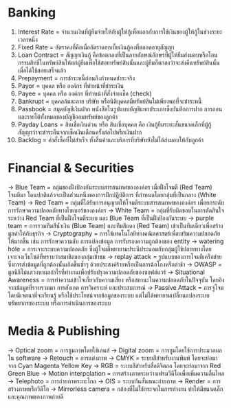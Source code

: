 # Banking
1. Interest Rate = จำนวนเงินที่ผู้ยืมจ่ายให้กับผู้ให้กู้เพื่อแลกกับการใช้เงินของผู้ให้กู้ในช่วงระยะเวลาหนึ่ง
2. Fixed Rate = อัตราคงที่คือเมื่ออัตราดอกเบี้ยเงินกู้คงที่ตลอดอายุสัญญา
3. Loan Contract = สัญญาเงินกู้ คือข้อตกลงที่เป็นลายลักษณ์อักษรที่ผู้ให้ยืมส่งมอบหรือโอนกรรมสิทธิ์ในทรัพย์สินให้แก่ผู้ยืมเพื่อใช้สอยทรัพย์สินนั้นและผู้ยืมก็ตกลงว่าจะส่งคืนทรัพย์สินนั้นเมื่อได้ใช้สอยเสร็จแล้ว
4. Prepayment = การชำระหนี้ก่อนถึงกำหนดชำระจริง
5. Payor = บุคคล หรือ องค์กร ที่ทำหน้าที่ชำระเงิน
6. Payee = บุคคล หรือ องค์กร ที่ทำหน้าที่สั่งจ่ายเช็ค (check)
7. Bankrupt = บุคคลล้มละลาย บริษัท หรือนิติบุคคลมีทรัพย์สินไม่เพียงพอที่จะชำระหนี้
8. Passbook = สมุดบัญชีเงินฝาก หนังสือในรูปแบบบัญชีแยกประเภทซึ่งบันทึกการฝาก การถอน และรายได้ทั้งหมดของบัญชีออมทรัพย์ของลูกค้า
9. Payday Loans = สินเชื่อเงินด่วน หรือ สินเชื่อบุคคล คือ เงินกู้ยืมระยะสั้นขนาดเล็กที่ผู้กู้สัญญาว่าจะชำระคืนจากเช็คเงินเดือนครั้งต่อไปหรือเงินฝาก
10. Backlog = คำสั่งซื้อที่ไม่สำเร็จ ทั้งสิ้นค้าและบริการที่บริษัทยังไม่ได้ส่งมอบให้กับลูกค้า

# Financial & Securities
-> Blue Team = กลุ่มของฝั่งป้องกันระบบสารสนเทศขององค์กร เมื่อฝั่งโจมตี (Red Team) โจมตีมา โดนปกติแล้วจะเป็นส่วนหนึ่งของการฝึกปฎิบัติการ ที่กำหนดโดยกลุ่มที่เป็นกลาง (White Team)
-> Red Team = กลุ่มที่ได้รับการอนุญาตให้โจมตีระบบสารสนเทศขององค์กร เพื่อยกระดับการรักษาความปลอดภัยทางไซเบอร์ขององค์กร
-> White Team = กลุ่มที่รับผิดชอบในการตัดสินใจระหว่าง Red Team ที่เป็นฝั่งโจมตีระบบ และ Blue Team ที่เป็นฝั่งป้องกันระบบ
-> purple team = การรวมทีมสีน้ำเงิน (Blue Team) และทีมสีแดง (Red Team) เข้าเป็นทีมเดียวเพื่อสร้างมูลค่าให้กับธุรกิจ
-> Cryptography = การใช้เทคโนโลยีทางคณิตศาสตร์เพื่อเสริมความปลอดภัยให้มากขึ้น เช่น การรักษาความลับ การแปลงข้อมูล การรับรองความถูกต้องของ entity
-> watering hole = การเจาะระบบความปลอดภัย ซึ่งผู้โจมตีพยายามประนีประนอมกับกลุ่มผู้ใช้ปลายทางโดยเจาะจงเว็บไซต์ที่ทราบว่าสมาชิกของกลุ่มเข้าชม
-> replay attack = รูปแบบของการโจมตีเครือข่ายซึ่งการส่งข้อมูลที่ถูกต้องนั้นเกิดขึ้นซ้ำๆ ด้วยประสงค์ร้ายหรือเป็นการฉ้อโกงหรือล่าช้า
-> OWASP = มูลนิธิไม่แสวงหาผลกำไรที่ทำงานเพื่อปรับปรุงความปลอดภัยของซอฟต์แวร์
-> Situational Awareness = การทำความเข้าใจเกี่ยวกับความเสี่ยง หรือสถานะในความปลอดภัยในปัจจุบัน โดยอิงจากข้อมูลที่รวบรวมมา การสังเกต การวิเคราะห์ และประสบการณ์
-> Passive Attack = การจู่โจมโดยมีเจตนาที่จะเรียนรู้ หรือใช้ประโยชน์จากข้อมูลของระบบ แต่ไม่ได้พยายามเปลี่ยนแปลงระบบ ทรัพยากรของระบบ หรือการดำเนินการของระบบ

# Media & Publishing
-> Optical zoom = การซูมภาพโดยใช้เลนส์
-> Digital zoom = การซูมโดยใช้การประมวลผลใน software
-> Retouch = การแต่งภาพ
-> CMYK = ระบบสีสำหรับงานพิมพ์ โดยจะย่อมาจาก Cyan Magenta Yellow Key
-> RGB = ระบบสีสำหรับสื่อดิจิตอล โดยจะย่อมาจาก Red Green Blue
-> Motion interpolation = การสร้างภาพระหว่างเฟรมวีดีโอเพื่อเพิ่มความลื่นไหล
-> Telephoto = การถ่ายภาพระยะไกล
-> OIS = ระบบกันสั่นขณะถ่ายภาพ
-> Render = การสร้างภาพหรือวีดีโอ
-> Mirrorless camera = กล้องที่ไม่ใช้กระจกในการทำงาน ทำให้มีขนาดเล็กและคุณภาพของภาพถ่ายดี
